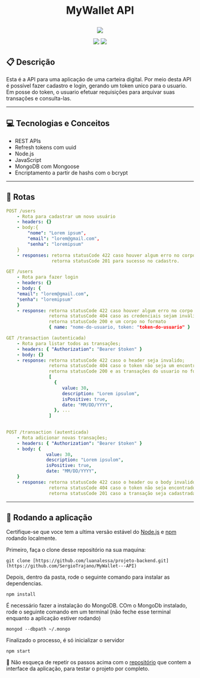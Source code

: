 # <p align = "center"> MyWallet API </p>

<p align="center">
   <img src="https://pics.clipartpng.com/midle/Money_Bag_PNG_Clip_Art-3015.png"/>
</p>

<p align = "center">
   <img src="https://img.shields.io/badge/author-SergioTrajano-4dae71?style=flat-square" />
   <img src="https://img.shields.io/github/languages/count/SergioTrajano/MyWallet---API?color=4dae71&style=flat-square" />
</p>


##  :clipboard: Descrição

Esta é a API para uma aplicação de uma carteira digital. Por meio desta API é possível fazer cadastro e login, gerando um token unico para o usuario. Em posse do token, o usuario efetuar requisições para arquivar suas transações e consulta-las.

***

## :computer:	 Tecnologias e Conceitos

- REST APIs
- Refresh tokens com uuid
- Node.js
- JavaScript
- MongoDB com Mongoose
- Encriptamento a partir de hashs com o bcrypt

***

## :rocket: Rotas

```yml
POST /users
    - Rota para cadastrar um novo usuário
    - headers: {}
    - body:{
        "nome": "Lorem ipsum",
        "email": "lorem@gmail.com",
        "senha": "loremipsum"
    }
    - responses: retorna statusCode 422 caso houver algum erro no corpo da requesição;
                 retorna statusCode 201 para sucesso no cadastro.         
```
    
```yml 
GET /users
    - Rota para fazer login
    - headers: {}
    - body: {
    "email": "lorem@gmail.com",
    "senha": "loremipsum"
    }
    - response: retorna statusCode 422 caso houver algum erro no corpo da requesição;
                retorna statusCode 404 caso as credenciais sejam inválidas;
                retorna statusCode 200 e um corpo no formato 
                { name: "nome-do-usuario, token: "token-do-usuario" }
```
    
```yml 
GET /transaction (autenticada)
    - Rota para listar todos as transações;
    - headers: { "Authorization": "Bearer $token" }
    - body: {}
    - response: retorna statusCode 422 caso o header seja invalido;
                retorna statusCode 404 caso o token não seja um encontrado ou caso o usuario não possua transações cadastradas;
                retorna statusCode 200 e as transações do usuario no formato 
                [
                  { 
                     value: 30,
                     description: "Lorem ipsulom",
                     isPositive: true,
                     date: "MM/DD/YYYY",
                  }, ...
                ]
                
```

```yml 
POST /transaction (autenticada)
    - Rota adicionar novas transações;
    - headers: { "Authorization": "Bearer $token" }
    - body: { 
               value: 30,
               description: "Lorem ipsulom",
               isPositive: true,
               date: "MM/DD/YYYY",
    }
    - response: retorna statusCode 422 caso o header ou o body invalidos;
                retorna statusCode 404 caso o token não seja encontrado no banco de dados;
                retorna statusCode 201 caso a transação seja cadastrada.
```

***

## 🏁 Rodando a aplicação

Certifique-se que voce tem a ultima versão estável do [Node.js](https://nodejs.org/en/download/) e [npm](https://www.npmjs.com/) rodando localmente.

Primeiro, faça o clone desse repositório na sua maquina:

```
git clone [https://github.com/luanalessa/projeto-backend.git](https://github.com/SergioTrajano/MyWallet---API)
```

Depois, dentro da pasta, rode o seguinte comando para instalar as dependencias.

```
npm install
```

É necessário fazer a instalação do MongoDB. COm o MongoDb instalado, rode o seguinte comando em um terminal (não feche esse terminal enquanto a aplicação estiver rodando)

```
mongod --dbpath ~/.mongo
```

Finalizado o processo, é só inicializar o servidor
```
npm start
```

:stop_sign: Não esqueça de repetir os passos acima com o [repositório](https://github.com/SergioTrajano/MyWallet-) que contem a interface da aplicação, para testar o projeto por completo.
